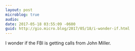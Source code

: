 ```yaml
---
layout: post
microblog: true
audio: 
date: 2017-05-18 03:55:09 -0600
guid: http://gio.micro.blog/2017/05/18/i-wonder-if.html
---
```

I wonder if the FBI is getting calls from John Miller.
